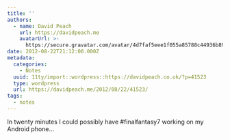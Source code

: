 ```yaml
---
title: ''
authors:
  - name: David Peach
    url: https://davidpeach.me
    avatarUrl: >-
      https://secure.gravatar.com/avatar/4d7faf5eee1f055a85788c44936b8995eaab6dfb004e7854ec747ccb272e91ee?s=96&d=mm&r=g
date: 2012-08-22T21:12:00.000Z
metadata:
  categories:
    - Notes
  uuid: 11ty/import::wordpress::https://davidpeach.co.uk/?p=41523
  type: wordpress
  url: https://davidpeach.me/2012/08/22/41523/
tags:
  - notes
---
```

In twenty minutes I could possibly have #finalfantasy7 working on my Android phone…